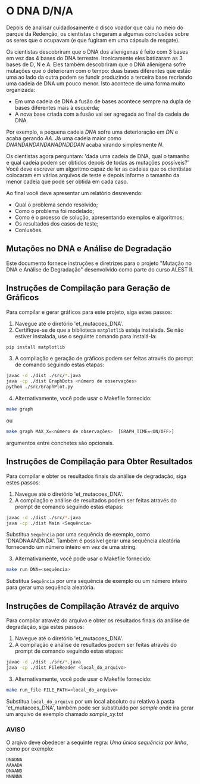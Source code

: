 # O DNA D/N/A
Depois de analisar cuidadosamente o disco voador que caiu no meio do parque
da Redenção, os cientistas chegaram a algumas conclusões sobre os seres que o
ocupavam (e que fugiram em uma cápsula de resgate).

Os cientistas descobriram que o DNA dos alienígenas é feito 
com 3 bases em vez das 4 bases do DNA terrestre. Ironicamente eles batizaram
as 3 bases de D, N e A. Eles também descobriram que o DNA alienígena sofre mutações
que o deterioram com o tempo: duas bases diferentes que estão uma ao lado da outra
podem se fundir produzindo a terceira base recriando uma cadeia de DNA um pouco menor.
Isto acontece de uma forma muito organizada:

* Em uma cadeia de DNA a fusão de bases acontece sempre na dupla de bases diferentes mais à esquerda;
* A nova base criada com a fusão vai ser agregada ao final da cadeia de DNA.

Por exemplo, a pequena cadeia *DNA* sofre uma deterioração em *DN* e acaba gerando *AA*.
Já uma cadeia maior como *DNANDANDANDANADNDDDAN* acaba virando simplesmente *N*.

Os cientistas agora perguntam:
'dada uma cadeia de DNA, qual o tamanho e qual cadeia podem
ser obtidos depois de todas as mutações possíveis?'
Você deve escrever um algoritmo capaz de ler as cadeias que os cientistas 
colocaram em vários arquivos de teste e depois informe o tamanho da menor cadeia que pode ser obtida
em cada caso.

Ao final você deve apresentar um relatório desrevendo:

* Qual o problema sendo resolvido;
* Como o problema foi modelado;
* Como é o proesso de solução, apresentando exemplos e algoritmos;
* Os resultados dos casos de teste;
* Conlusões.

## Mutações no DNA e Análise de Degradação

Este documento fornece instruções e diretrizes para o
projeto "Mutação no DNA e Análise de Degradação"
desenvolvido como parte do curso ALEST II.

## Instruções de Compilação para Geração de Gráficos

Para compilar e gerar gráficos para este projeto,
siga estes passos:

1. Navegue até o diretório 'et_mutacoes_DNA'.
2. Certifique-se de que a biblioteca `matplotlib`
   esteja instalada. Se não estiver instalada,
   use o seguinte comando para instalá-la:

```bash
pip install matplotlib
```

3. A compilação e geração de gráficos podem ser
   feitas através do prompt de comando seguindo
   estas etapas:

```bash
javac -d ./dist ./src/*.java
java -cp ./dist GraphDots <número de observações>
python ./src/GraphPlot.py
```

4. Alternativamente, você pode usar o Makefile
   fornecido:

```bash
make graph
```

ou

```bash
make graph MAX_X=<número de observações>  [GRAPH_TIME=<ON/OFF>]
```

argumentos entre conchetes são opcionais.

## Instruções de Compilação para Obter Resultados
Para compilar e obter os resultados finais da
análise de degradação, siga estes passos:

1. Navegue até o diretório 'et_mutacoes_DNA'.
2. A compilação e análise de resultados podem ser
   feitas através do prompt de comando seguindo
   estas etapas:

```bash
javac -d ./dist ./src/*.java
java -cp ./dist Main <Sequência>
```

Substitua `Sequência` por uma sequência de exemplo,
como 'DNADNAANDNDA'. Também é possível gerar uma
sequência aleatória fornecendo um número inteiro em
vez de uma string.

3. Alternativamente, você pode usar o Makefile
   fornecido:

```bash
make run DNA=<sequência>
```

Substitua `Sequência` por uma sequência de exemplo
ou um número inteiro para gerar uma sequência
aleatória.

## Instruções de Compilação Atravéz de arquivo
Para compilar atravéz do arquivo e obter os resultados finais da
análise de degradação, siga estes passos:

1. Navegue até o diretório 'et_mutacoes_DNA'.
2. A compilação e análise de resultados podem ser
   feitas através do prompt de comando seguindo
   estas etapas:

```bash
javac -d ./dist ./src/*.java
java -cp ./dist FileReader <local_do_arquivo>
```

3. Alternativamente, você pode usar o Makefile
   fornecido:

```bash
make run_file FILE_PATH=<local_do_arquivo>
```

Substitua `local_do_arquivo` por um local absoluto ou relativo à pasta
'et_mutacoes_DNA', também pode ser substituído por *sample* onde ira gerar
um arquivo de exemplo chamado *sample_xy.txt* 

### AVISO
O arqivo deve obedecer a sequinte regra: *Uma única sequência por linha*, como 
por exemplo:

```txt
DNADNA
AAAADA
DNAAND
NNNNNA
```
